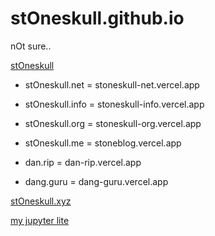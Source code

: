# stOneskull.github.io

nOt sure..

[stOneskull](https://github.com/stOneskull)

- stOneskull.net = stoneskull-net.vercel.app
- stOneskull.info = stoneskull-info.vercel.app
- stOneskull.org = stoneskull-org.vercel.app
- stOneskull.me = stoneblog.vercel.app

- dan.rip = dan-rip.vercel.app
- dang.guru = dang-guru.vercel.app

[stOneskull.xyz](https://stOneskull.xyz)

[my jupyter lite](https://stOneskull.github.io/jupyter)
